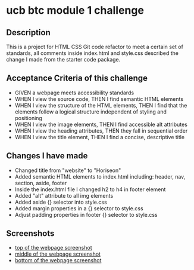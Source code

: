 # ucb btc module 1 challenge

## Description

This is a project for HTML CSS Git code refactor to meet a certain set of standards, all comments inside index.html and style.css described the change I made from the starter code package.  


## Acceptance Criteria of this challenge

- GIVEN a webpage meets accessibility standards
- WHEN I view the source code, THEN I find semantic HTML elements
- WHEN I view the structure of the HTML elements, THEN I find that the elements follow a logical structure independent of styling and positioning
- WHEN I view the image elements, THEN I find accessible alt attributes
- WHEN I view the heading attributes, THEN they fall in sequential order
- WHEN I view the title element, THEN I find a concise, descriptive title


## Changes I have made

- Changed title from "website" to "Horiseon"
- Added semantic HTML elements to index.html including: header, nav, section, aside, footer
- Inside the index.html file I changed h2 to h4 in footer element
- Added "alt" attribute to all img elements
- Added aside {} selector into style.css
- Added margin properties in a {} selector to style.css
- Adjust padding properties in footer {} selector to style.css



## Screenshots

- [top of the webpage screenshot](assets/images/top.png)
- [middle of the webpage screenshot](assets/images/middle.png)
- [bottom of the webpage screenshot](assets/images/bottom.png)
